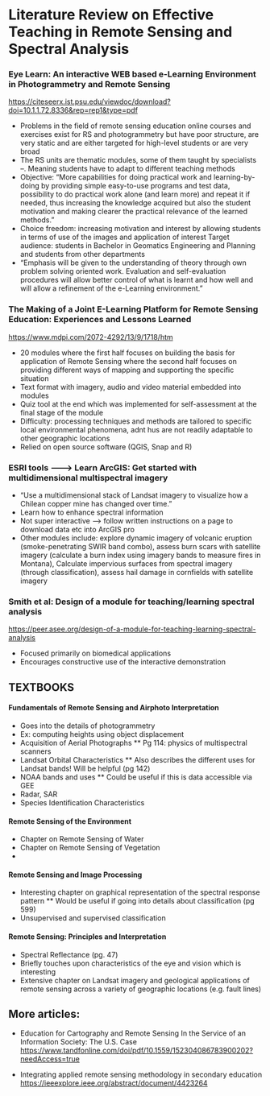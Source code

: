 # Literature Review on Effective Teaching in Remote Sensing and Spectral Analysis 

### Eye Learn: An interactive WEB based e-Learning Environment in Photogrammetry and Remote Sensing
https://citeseerx.ist.psu.edu/viewdoc/download?doi=10.1.1.72.8336&rep=rep1&type=pdf

* Problems in the field of remote sensing education online courses and exercises exist for RS and photogrammetry but have poor structure, are very static and are either targeted for high-level students or are very broad
* The RS units are thematic modules, some of them taught by specialists –. Meaning students have to adapt to different teaching methods
* Objective: “More capabilities for doing practical work and learning-by-doing by providing simple easy-to-use programs and test data, possibility to do practical work alone (and learn more) and repeat it if needed, thus increasing the knowledge acquired but also the student motivation and making clearer the practical relevance of the learned methods.”
* Choice freedom: increasing motivation and interest by allowing students in terms of use of the images and application of interest
Target audience: students in Bachelor in Geomatics Engineering and Planning and students from other departments
* “Emphasis will be given to the understanding of theory through own problem solving oriented work. Evaluation and self-evaluation procedures will allow better control of what is learnt and how well and will allow a refinement of the e-Learning environment.” 


### The Making of a Joint E-Learning Platform for Remote Sensing Education: Experiences and Lessons Learned

https://www.mdpi.com/2072-4292/13/9/1718/htm

* 20 modules where the first half focuses on building the basis for application of Remote Sensing where the second half focuses on providing
different ways of mapping and supporting the specific situation
* Text format with imagery, audio and video material embedded into modules
* Quiz tool at the end which was implemented for self-assessment at the final stage of the module
* Difficulty: processing techniques and methods are tailored to specific local environmental phenomena, adnt hus are not readily adaptable to other geographic locations
* Relied on open source software (QGIS, Snap and R)

### ESRI tools ---> Learn ArcGIS: Get started with multidimensional multispectral imagery

* “Use a multidimensional stack of Landsat imagery to visualize how a Chilean copper mine has changed over time.”
* Learn how to enhance spectral information
* Not super interactive –> follow written instructions on a page to download data etc into ArcGIS pro 
* Other modules include: explore dynamic imagery of volcanic eruption (smoke-penetrating SWIR band combo), assess burn scars with satellite imagery (calculate a burn index using imagery bands to measure fires in Montana), Calculate impervious surfaces from spectral imagery (through classification), assess hail damage in cornfields with satellite imagery

### Smith et al: Design of a module for teaching/learning spectral analysis

https://peer.asee.org/design-of-a-module-for-teaching-learning-spectral-analysis

* Focused primarily on biomedical applications
* Encourages constructive use of the interactive demonstration

## TEXTBOOKS

#### Fundamentals of Remote Sensing and Airphoto Interpretation
* Goes into the details of photogrammetry 
* Ex: computing heights using object displacement 
* Acquisition of Aerial Photographs
** Pg 114: physics of multispectral scanners
* Landsat Orbital Characteristics
** Also describes the different uses for Landsat bands! Will be helpful (pg 142)
* NOAA bands and uses
** Could be useful if this is data accessible via GEE
* Radar, SAR
* Species Identification Characteristics

#### Remote Sensing of the Environment
* Chapter on Remote Sensing of Water
* Chapter on Remote Sensing of Vegetation
* 
#### Remote Sensing and Image Processing
* Interesting chapter on graphical representation of the spectral response pattern
** Would be useful if going into details about classification (pg 599)
* Unsupervised and supervised classification

#### Remote Sensing: Principles and Interpretation
* Spectral Reflectance (pg. 47)
* Briefly touches upon characteristics of the eye and vision which is interesting
* Extensive chapter on Landsat imagery and geological applications of remote sensing across a variety of geographic locations (e.g. fault lines)

## More articles:
* Education for Cartography and Remote Sensing In the Service of an Information Society: The U.S. Case
https://www.tandfonline.com/doi/pdf/10.1559/152304086783900202?needAccess=true

* Integrating applied remote sensing methodology in secondary education
https://ieeexplore.ieee.org/abstract/document/4423264



